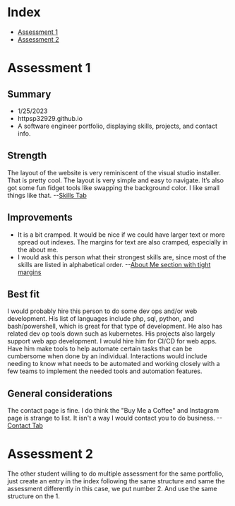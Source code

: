 # Index
- [Assessment 1](#assessment-1)
- [Assessment 2](#assessment-2)

# Assessment 1
## Summary

- 1/25/2023
- httpsp32929.github.io
- A software engineer portfolio, displaying skills, projects, and contact info.

## Strength
The layout of the website is very reminiscent of the visual studio installer. That is pretty cool. The layout is very simple and easy to navigate. It’s also got some fun fidget tools like swapping the background color. I like small things like that. 
--[Skills Tab](https://imgur.com/ZL6VEtj)

## Improvements
- It is a bit cramped. It would be nice if we could have larger text or more spread out indexes. The margins for text are also cramped, especially in the about me.
- I would ask this person what their strongest skills are, since most of the skills are listed in alphabetical order.
--[About Me section with tight margins](https://imgur.com/a/yRA5JUt)

## Best fit
I would probably hire this person to do some dev ops and/or web development. His list of languages include php, sql, python, and bash/powershell, which is great for that type of development. He also has related dev op tools down such as kubernetes. His projects also largely support web app development. I would hire him for CI/CD for web apps. Have him make tools to help automate certain tasks that can be cumbersome when done by an individual. Interactions would include needing to know what needs to be automated and working closely with a few teams to implement the needed tools and automation features.

## General considerations
The contact page is fine. I do think the "Buy Me a Coffee" and Instagram page is strange to list. It isn't a way I would contact you to do business.
--[Contact Tab](https://imgur.com/a/nhFepZw)

# Assessment 2
The other student willing to do multiple assessment for the same portfolio, just create an entry in the index following the same structure and same the assessment differently in this case, we put number 2. And use the same structure on the 1.